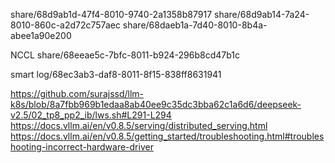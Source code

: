 share/68d9ab1d-47f4-8010-9740-2a1358b87917
share/68d9ab14-7a24-8010-860c-a2d72c757aec
share/68daeb1a-7d40-8010-8b4a-abee1a90e200

NCCL share/68eeae5c-7bfc-8011-b924-296b8cd47b1c

smart log/68ec3ab3-daf8-8011-8f15-838ff8631941

https://github.com/surajssd/llm-k8s/blob/8a7fbb969b1edaa8ab40ee9c35dc3bba62c1a6d6/deepseek-v2.5/02_tp8_pp2_ib/lws.sh#L291-L294
https://docs.vllm.ai/en/v0.8.5/serving/distributed_serving.html
https://docs.vllm.ai/en/v0.8.5/getting_started/troubleshooting.html#troubleshooting-incorrect-hardware-driver
